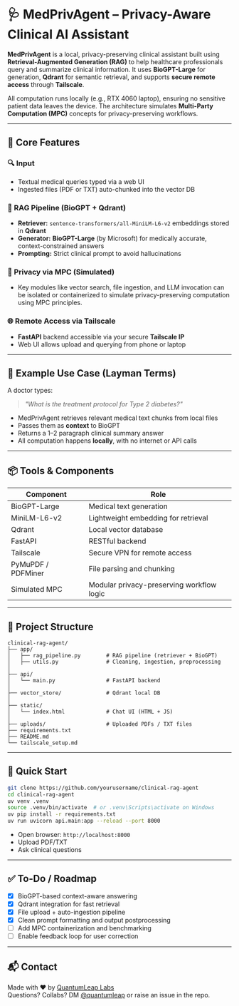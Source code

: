 # 🩺 MedPrivAgent – Privacy-Aware Clinical AI Assistant

**MedPrivAgent** is a local, privacy-preserving clinical assistant built using **Retrieval-Augmented Generation (RAG)** to help healthcare professionals query and summarize clinical information. It uses **BioGPT-Large** for generation, **Qdrant** for semantic retrieval, and supports **secure remote access** through **Tailscale**.

All computation runs locally (e.g., RTX 4060 laptop), ensuring no sensitive patient data leaves the device. The architecture simulates **Multi-Party Computation (MPC)** concepts for privacy-preserving workflows.

---

## 🧩 Core Features

### 🔍 Input
- Textual medical queries typed via a web UI
- Ingested files (PDF or TXT) auto-chunked into the vector DB

### 🧠 RAG Pipeline (BioGPT + Qdrant)
- **Retriever:** `sentence-transformers/all-MiniLM-L6-v2` embeddings stored in **Qdrant**
- **Generator:** **BioGPT-Large** (by Microsoft) for medically accurate, context-constrained answers
- **Prompting:** Strict clinical prompt to avoid hallucinations

### 🔐 Privacy via MPC (Simulated)
- Key modules like vector search, file ingestion, and LLM invocation can be isolated or containerized to simulate privacy-preserving computation using MPC principles.

### 🌐 Remote Access via Tailscale
- **FastAPI** backend accessible via your secure **Tailscale IP**
- Web UI allows upload and querying from phone or laptop

---

## 🧪 Example Use Case (Layman Terms)

A doctor types:
> _"What is the treatment protocol for Type 2 diabetes?"_

- MedPrivAgent retrieves relevant medical text chunks from local files
- Passes them as **context** to BioGPT
- Returns a 1–2 paragraph clinical summary answer
- All computation happens **locally**, with no internet or API calls

---

## 📦 Tools & Components

| Component | Role |
|----------|------|
| BioGPT-Large | Medical text generation |
| MiniLM-L6-v2 | Lightweight embedding for retrieval |
| Qdrant | Local vector database |
| FastAPI | RESTful backend |
| Tailscale | Secure VPN for remote access |
| PyMuPDF / PDFMiner | File parsing and chunking |
| Simulated MPC | Modular privacy-preserving workflow logic |

---

## 📁 Project Structure

```
clinical-rag-agent/
├── app/
│   ├── rag_pipeline.py        # RAG pipeline (retriever + BioGPT)
│   ├── utils.py               # Cleaning, ingestion, preprocessing
│
├── api/
│   └── main.py                # FastAPI backend
│
├── vector_store/              # Qdrant local DB
│
├── static/
│   └── index.html             # Chat UI (HTML + JS)
│
├── uploads/                   # Uploaded PDFs / TXT files
├── requirements.txt
├── README.md
└── tailscale_setup.md
```

---

## 🚀 Quick Start

```bash
git clone https://github.com/yourusername/clinical-rag-agent
cd clinical-rag-agent
uv venv .venv
source .venv/bin/activate  # or .venv\Scripts\activate on Windows
uv pip install -r requirements.txt
uv run uvicorn api.main:app --reload --port 8000
```

- Open browser: `http://localhost:8000`
- Upload PDF/TXT
- Ask clinical questions

---

## ✅ To-Do / Roadmap

- [x] BioGPT-based context-aware answering
- [x] Qdrant integration for fast retrieval
- [x] File upload + auto-ingestion pipeline
- [x] Clean prompt formatting and output postprocessing
- [ ] Add MPC containerization and benchmarking
- [ ] Enable feedback loop for user correction

---

## 📬 Contact

Made with ❤️ by [QuantumLeap Labs](https://github.com/prakhar105)  
Questions? Collabs? DM [@quantumleap](https://www.linkedin.com/in/...) or raise an issue in the repo.